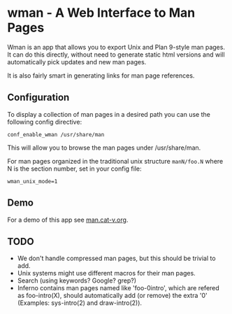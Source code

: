 wman - A Web Interface to Man Pages
===================================

Wman is an app that allows you to export Unix and Plan 9-style man pages. It
can do this directly, without need to generate static html versions and will
automatically pick updates and new man pages.

It is also fairly smart in generating links for man page references.

Configuration
-------------

To display a collection of man pages in a desired path you can use the following config directive:

    conf_enable_wman /usr/share/man

This will allow you to browse the man pages under /usr/share/man.

For man pages organized in the traditional unix structure `manN/foo.N` where N is the section number, set in your config file:

    wman_unix_mode=1

Demo
----

For a demo of this app see [man.cat-v.org](http://man.cat-v.org).

TODO
----

* We don't handle compressed man pages, but this should be trivial to add.
* Unix systems might use different macros for their man pages.
* Search (using keywords? Google? grep?)
* Inferno contains man pages named like 'foo-0intro', which are refered as foo-intro(X), should automatically add (or remove) the extra '0' (Examples: sys-intro(2) and draw-intro(2)).

